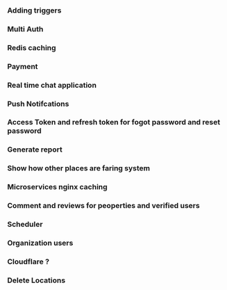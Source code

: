 ### Adding triggers 

### Multi Auth

### Redis caching

### Payment

### Real time chat application

### Push Notifcations

### Access Token and refresh token for fogot password and reset password

### Generate report

### Show how other places are faring system

### Microservices nginx caching

### Comment and reviews for peoperties and verified users

### Scheduler

### Organization users

### Cloudflare ?

### Delete Locations 